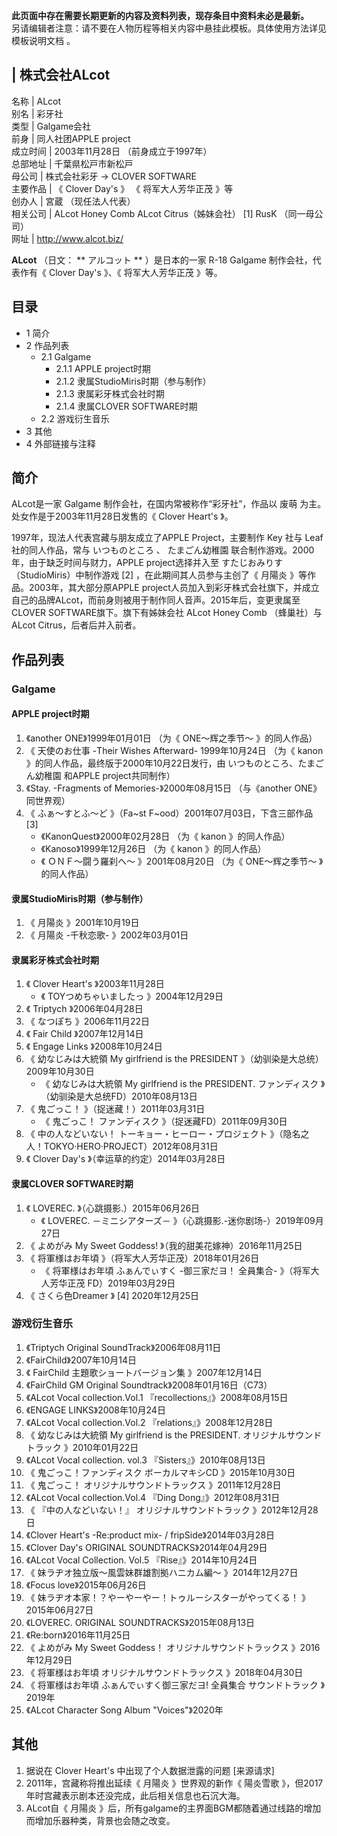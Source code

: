 **此页面中存在需要长期更新的内容及资料列表，现存条目中资料未必是最新。**  
另请编辑者注意：请不要在人物历程等相关内容中悬挂此模板。具体使用方法详见  模板说明文档  。

|  株式会社ALcot  
---  
名称  |  ALcot   
别名  |  彩牙社   
类型  |  Galgame会社   
前身  |  同人社团APPLE project   
成立时间  |  2003年11月28日  （前身成立于1997年）   
总部地址  |  千葉県松戸市新松戸   
母公司  |  株式会社彩牙  →  CLOVER SOFTWARE   
主要作品  |  《  Clover Day's  》  《  将军大人芳华正茂  》等   
创办人  |  宮蔵  （现任法人代表）   
相关公司  |  ALcot Honey Comb  ALcot Citrus（姊妹会社）  [1]  RusK  （同一母公司）   
网址  |  http://www.alcot.biz/   
  
**ALcot** （日文： ** アルコット  ** ）是日本的一家  R-18  Galgame  制作会社，代表作有《  Clover Day's
》、《  将军大人芳华正茂  》等。

##  目录

  * 1  简介 
  * 2  作品列表 
    * 2.1  Galgame 
      * 2.1.1  APPLE project时期 
      * 2.1.2  隶属StudioMiris时期（参与制作） 
      * 2.1.3  隶属彩牙株式会社时期 
      * 2.1.4  隶属CLOVER SOFTWARE时期 
    * 2.2  游戏衍生音乐 
  * 3  其他 
  * 4  外部链接与注释 

##  简介

ALcot是一家  Galgame  制作会社，在国内常被称作“彩牙社”，作品以  废萌  为主。处女作是于2003年11月28日发售的《  Clover
Heart's  》。

1997年，现法人代表宫藏与朋友成立了APPLE Project，主要制作  Key  社与  Leaf  社的同人作品，常与  いつものところ  、
たまごん幼稚園  联合制作游戏。2000年，由于缺乏时间与财力，APPLE project选择并入至  すたじおみりす
（StudioMiris）中制作游戏  [2]  ，在此期间其人员参与主创了《  月陽炎  》等作品。2003年，其大部分原APPLE
project人员加入到彩牙株式会社旗下，并成立自己的品牌ALcot，而前身则被用于制作同人音声。2015年后，变更隶属至CLOVER
SOFTWARE旗下。旗下有姊妹会社  ALcot Honey Comb  （蜂巢社）与ALcot Citrus，后者后并入前者。

##  作品列表

###  Galgame

####  APPLE project时期

  1. 《another ONE》1999年01月01日  （为《  ONE～辉之季节～  》的同人作品） 
  2. 《  天使のお仕事 -Their Wishes Afterward-  1999年10月24日  （为《  kanon  》的同人作品，最终版于2000年10月22日发行，由  いつものところ、たまごん幼稚園  和APPLE project共同制作） 
  3. 《Stay. -Fragments of Memories-》2000年08月15日  （与《another ONE》同世界观） 
  4. 《  ふぁ～すとふ～ど  》（Fa~st F~ood）2001年07月03日，下含三部作品  [3] 
     * 《KanonQuest》2000年02月28日  （为《  kanon  》的同人作品） 
     * 《Kanoso》1999年12月26日  （为《  kanon  》的同人作品） 
     * 《  ＯＮＦ～闘う羅刹へ～  》2001年08月20日  （为《  ONE～辉之季节～  》的同人作品） 

####  隶属StudioMiris时期（参与制作）

  1. 《  月陽炎  》2001年10月19日 
  2. 《  月陽炎 -千秋恋歌-  》2002年03月01日 

####  隶属彩牙株式会社时期

  1. 《  Clover Heart's  》2003年11月28日 
     * 《  TOYつめちゃいましたっ  》2004年12月29日 
  2. 《  Triptych  》2006年04月28日 
  3. 《  なつぽち  》2006年11月22日 
  4. 《  Fair Child  》2007年12月14日 
  5. 《  Engage Links  》2008年10月24日 
  6. 《  幼なじみは大統領 My girlfriend is the PRESIDENT  》（幼驯染是大总统）2009年10月30日 
     * 《  幼なじみは大統領 My girlfriend is the PRESIDENT. ファンディスク  》（幼驯染是大总统FD）2010年08月13日 
  7. 《  鬼ごっこ！  》（捉迷藏！）2011年03月31日 
     * 《  鬼ごっこ！ ファンディスク  》（捉迷藏FD）2011年09月30日 
  8. 《  中の人などいない！ トーキョー・ヒーロー・プロジェクト  》（隐名之人！TOKYO·HERO·PROJECT）2012年08月31日 
  9. 《  Clover Day's  》（幸运草的约定）2014年03月28日 

####  隶属CLOVER SOFTWARE时期

  1. 《  LOVEREC.  》（心跳摄影.）2015年06月26日 
     * 《  LOVEREC. －ミニシアターズ－  》（心跳摄影.-迷你剧场-）2019年09月27日 
  2. 《  よめがみ My Sweet Goddess!  》（我的甜美花嫁神）2016年11月25日 
  3. 《  将軍様はお年頃  》（将军大人芳华正茂）2018年01月26日 
     * 《  将軍様はお年頃 ふぁんでぃすく -御三家だヨ！ 全員集合-  》（将军大人芳华正茂 FD）2019年03月29日 
  4. 《  さくら色Dreamer  》  [4]  2020年12月25日 

###  游戏衍生音乐

  1. 《Triptych Original SoundTrack》2006年08月11日 
  2. 《FairChild》2007年10月14日 
  3. 《  FairChild 主題歌ショートバージョン集  》2007年12月14日 
  4. 《FairChild GM Original Soundtrack》2008年01月16日（C73） 
  5. 《ALcot Vocal collection.Vol.1 『recollections』》2008年08月15日 
  6. 《ENGAGE LINKS》2008年10月24日 
  7. 《ALcot Vocal collection.Vol.2 『relations』》2008年12月28日 
  8. 《  幼なじみは大統領 My girlfriend is the PRESIDENT. オリジナルサウンドトラック  》2010年01月22日 
  9. 《ALcot Vocal collection. vol.3 『Sisters』》2010年08月13日 
  10. 《  鬼ごっこ！ファンディスク ボーカルマキシCD  》2015年10月30日 
  11. 《  鬼ごっこ！ オリジナルサウンドトラックス  》2011年12月28日 
  12. 《ALcot Vocal collection.Vol.4 『Ding Dong』》2012年08月31日 
  13. 《  『中の人などいない！』 オリジナルサウンドトラック  》2012年12月28日 
  14. 《Clover Heart's -Re:product mix- / fripSide》2014年03月28日 
  15. 《Clover Day's ORIGINAL SOUNDTRACKS》2014年04月29日 
  16. 《ALcot Vocal Collection. Vol.5 『Rise』》2014年10月24日 
  17. 《  妹ラヂオ独立版～風雲妹群雄割拠ハニカム編～  》2014年12月27日 
  18. 《Focus love》2015年06月26日 
  19. 《  妹ラヂオ本家！？やーやーやー！トゥルーシスターがやってくる！  》2015年06月27日 
  20. 《LOVEREC. ORIGINAL SOUNDTRACKS》2015年08月13日 
  21. 《Re:born》2016年11月25日 
  22. 《  よめがみ My Sweet Goddess！ オリジナルサウンドトラックス  》2016年12月29日 
  23. 《  将軍様はお年頃 オリジナルサウンドトラックス  》2018年04月30日 
  24. 《  将軍様はお年頃 ふぁんでぃすく御三家だヨ! 全員集合 サウンドトラック  》2019年 
  25. 《ALcot Character Song Album "Voices"》2020年 

##  其他

  1. 据说在  Clover Heart's  中出现了个人数据泄露的问题  [来源请求] 
  2. 2011年，宫藏称将推出延续《  月陽炎  》世界观的新作《  陽炎雪歌  》，但2017年时宫藏表示剧本还没完成，此后相关信息也石沉大海。 
  3. ALcot自《  月陽炎  》后，所有galgame的主界面BGM都随着通过线路的增加而增加乐器种类，背景也会随之改变。 